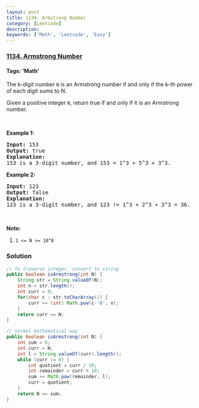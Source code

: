 ```yaml
---
layout: post
title: 1134. Armstrong Number
category: [Leetcode]
description: 
keywords: ['Math', 'Leetcode', 'Easy']
---
```

### [1134. Armstrong Number](https://leetcode.com/problems/armstrong-number)

#### Tags: 'Math'

<div class="content__u3I1 question-content__JfgR"><div><p>The k-digit number <code>N</code> is an Armstrong number if and only if the k-th power of each digit sums to N.</p>
<p>Given a positive integer <code>N</code>, return true if and only if it is an Armstrong number.</p>
<p> </p>
<p><strong>Example 1:</strong></p>
<pre><strong>Input: </strong><span id="example-input-1-1">153</span>
<strong>Output: </strong><span id="example-output-1">true</span>
<strong>Explanation: </strong>
153 is a 3-digit number, and 153 = 1^3 + 5^3 + 3^3.
</pre>
<p><strong>Example 2:</strong></p>
<pre><strong>Input: </strong><span id="example-input-2-1">123</span>
<strong>Output: </strong><span id="example-output-2">false</span>
<strong>Explanation: </strong>
123 is a 3-digit number, and 123 != 1^3 + 2^3 + 3^3 = 36.
</pre>
<p> </p>
<p><strong>Note:</strong></p>
<ol>
<li><code>1 &lt;= N &lt;= 10^8</code></li>
</ol>
</div></div>

### Solution
```java
// To traverse integer, convert to string
public boolean isArmstrong(int N) {
    String str = String.valueOf(N);
    int n = str.length();
    int curr = 0;
    for(char c : str.toCharArray()) {
        curr += (int) Math.pow(c-'0', n);
    }
    return curr == N;
}

// normal mathematical way
public boolean isArmstrong(int N) {
    int sum = 0;
    int curr = N;
    int l = String.valueOf(curr).length();
    while (curr != 0) {
        int quotient = curr / 10;
        int remainder = curr % 10;
        sum += Math.pow(remainder, l);
        curr = quotient;
    }
    return N == sum;
}
```

